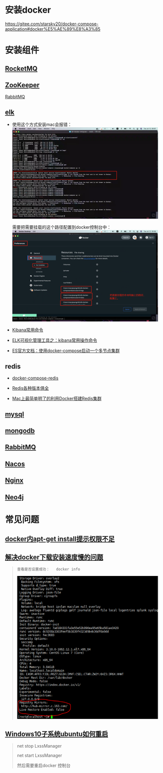 

# 安装docker

https://gitee.com/starsky20/docker-compose-application#docker%E5%AE%89%E8%A3%85







# 安装组件

## [RocketMQ](https://github.com/modouxiansheng/about-docker/tree/master/RockertMQ)

## [ZooKeeper](https://github.com/modouxiansheng/about-docker/tree/master/ZooKeeper)

[RabbitMQ](https://github.com/modouxiansheng/about-docker/tree/master/RabbitMQ)

## [elk](https://gitee.com/daitougege/elk-docker-compose)

- 使用这个方式安装mac会报错：![image-20220712120745606](images/image-20220712120745606.png)

  需要把需要挂载的这个路径配置到docker控制台中：![image-20220712120922842](images/image-20220712120922842.png)

- [Kibana常用命令](https://blog.csdn.net/yuntianyun/article/details/114187301)
- [ELK可视化管理工具之：kibana常用操作命令](https://dandelioncloud.cn/article/details/1486718450675601409)
- [ES官方文档：使用docker-compose启动一个多节点集群](https://www.elastic.co/guide/en/elasticsearch/reference/current/docker.html#docker-compose-file)

## redis

- [docker-compose-redis](https://gitee.com/usual-docker-compose/docker-compose-redis)

- [Redis各种版本俱全](https://gitee.com/starsky20/docker-compose-application#redis)

- [Mac上最简单明了的利用Docker搭建Redis集群](https://github.com/modouxiansheng/about-docker/tree/master/redis-cluster) 

## [mysql](https://gitee.com/starsky20/docker-compose-application#mysql)

## [mongodb](https://gitee.com/starsky20/docker-compose-application#mongodb) 

## [RabbitMQ](https://gitee.com/starsky20/docker-compose-application#rabbitmq)

## [Nacos](https://gitee.com/starsky20/docker-compose-application#nacos)

## [Nginx](https://gitee.com/starsky20/docker-compose-application#nginx)

## [Neo4j](https://gitee.com/anxiaole/neo4j_docker-compose)







# 常见问题

## [docker内apt-get install提示权限不足](https://blog.csdn.net/weixin_43848469/article/details/124453889)

## [解决docker下载安装速度慢的问题](https://www.jb51.net/article/206785.htm)

> ```bash
> 查看是否设置成功：   docker info
> ```
>
> ![img](images/dc07f666715a2a96b672221b04b177d0.png)

## [Windows10子系统ubuntu如何重启](https://www.yisu.com/zixun/599912.html)

> net stop LxssManager
>
> net start LxssManager
>
> 然后需要重启docker 控制台